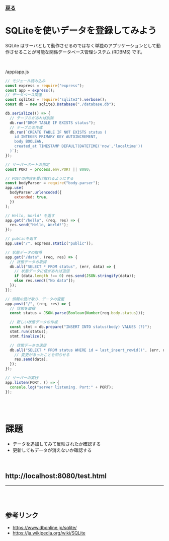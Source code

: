 ### [戻る](./../back-end.md)

# SQLiteを使いデータを登録してみよう

SQLite はサーバとして動作させるのではなく単独のアプリケーションとして動作させることが可能な関係データベース管理システム (RDBMS) です。

<br>

/app/app.js
```js
// モジュール読み込み
const express = require("express");
const app = express();
// データベース関連
const sqlite3 = require("sqlite3").verbose();
const db = new sqlite3.Database("./database.db");

db.serialize(() => {
  // テーブルがあれば削除
  db.run("DROP TABLE IF EXISTS status");
  // テーブルの作成
  db.run(`CREATE TABLE IF NOT EXISTS status (
    id INTEGER PRIMARY KEY AUTOINCREMENT,
    body BOOLEAN,
    created_at TIMESTAMP DEFAULT(DATETIME('now','localtime'))
  )`);
});

// サーバーポートの指定
const PORT = process.env.PORT || 8080;

// POSTの内容を受け取れるようにする
const bodyParser = require("body-parser");
app.use(
  bodyParser.urlencoded({
    extended: true,
  })
);

// Hello, World! を返す
app.get("/hello", (req, res) => {
  res.send("Hello, World!");
});

// publicを返す
app.use("/", express.static("public"));

// 状態データの取得
app.get("/data", (req, res) => {
  // 状態データの取得
  db.all("SELECT * FROM status", (err, data) => {
    // 状態データに値があれば送信
    if (data.length !== 0) res.send(JSON.stringify(data));
    else res.send(["No data"]);
  });
});

// 情報の受け取り、データの変更
app.post("/", (req, res) => {
  // 状態を取得
  const status = JSON.parse(Boolean(Number(req.body.status)));

  // 新しい状態データの作成
  const stmt = db.prepare("INSERT INTO status(body) VALUES (?)");
  stmt.run(status);
  stmt.finalize();

  // 状態データの送信
  db.all("SELECT * FROM status WHERE id = last_insert_rowid()", (err, data) => {
    // 変更があったことを知らせる
    res.send(data);
  });
});

// サーバーの実行
app.listen(PORT, () => {
  console.log("server listening. Port:" + PORT);
});
```

<br><br>

# 課題

- データを追加してみて反映されたか確認する
- 更新してもデータが消えないか確認する

<br>

## http://localhost:8080/test.html

---

<br><br>

## 参考リンク

- https://www.dbonline.jp/sqlite/
- https://ja.wikipedia.org/wiki/SQLite